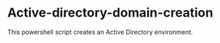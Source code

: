 # Active-directory-domain-creation
This powershell script creates an Active Directory environment.   
